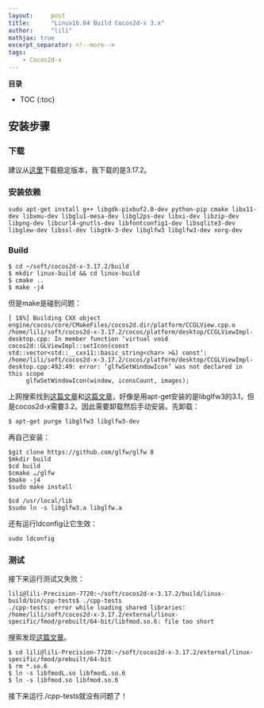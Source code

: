 ```yaml
---
layout:     post
title:      "Linux16.04 Build Cocos2d-x 3.x" 
author:     "lili" 
mathjax: true
excerpt_separator: <!--more-->
tags:
    - Cocos2d-x
---
```


 

<!--more-->

**目录**
* TOC
{:toc}

## 安装步骤

### 下载

建议从[这里](https://cocos2d-x.org/download)下载稳定版本，我下载的是3.17.2。

### 安装依赖

```
sudo apt-get install g++ libgdk-pixbuf2.0-dev python-pip cmake libx11-dev libxmu-dev libglu1-mesa-dev libgl2ps-dev libxi-dev libzip-dev libpng-dev libcurl4-gnutls-dev libfontconfig1-dev libsqlite3-dev libglew-dev libssl-dev libgtk-3-dev libglfw3 libglfw3-dev xorg-dev
``` 
 

### Build

```
$ cd ~/soft/cocos2d-x-3.17.2/build
$ mkdir linux-build && cd linux-build
$ cmake ..
$ make -j4
```

但是make是碰到问题：
```
[ 18%] Building CXX object engine/cocos/core/CMakeFiles/cocos2d.dir/platform/CCGLView.cpp.o
/home/lili/soft/cocos2d-x-3.17.2/cocos/platform/desktop/CCGLViewImpl-desktop.cpp: In member function ‘virtual void cocos2d::GLViewImpl::setIcon(const std::vector<std::__cxx11::basic_string<char> >&) const’:
/home/lili/soft/cocos2d-x-3.17.2/cocos/platform/desktop/CCGLViewImpl-desktop.cpp:492:49: error: ‘glfwSetWindowIcon’ was not declared in this scope
     glfwSetWindowIcon(window, iconsCount, images);

```

上网搜索找到[这篇文章](https://github.com/cocos2d/cocos2d-x/issues/17150)和[这篇文章](https://discuss.cocos2d-x.org/t/building-on-ubuntu-16-04-issues/29051/13)，好像是用apt-get安装的是libglfw3的3.1，但是cocos2d-x需要3.2。因此需要卸载然后手动安装。先卸载：

```
$ apt-get purge libglfw3 libglfw3-dev
```

再自己安装：

```
$git clone https://github.com/glfw/glfw 8
$mkdir build
$cd build
$cmake …/glfw
$make -j4
$sudo make install
 
$cd /usr/local/lib
$sudo ln -s libglfw3.a libglfw.a
```


还有运行ldconfig让它生效：
```
sudo ldconfig
```

### 测试
接下来运行测试又失败：
```
lili@lili-Precision-7720:~/soft/cocos2d-x-3.17.2/build/linux-build/bin/cpp-tests$ ./cpp-tests 
./cpp-tests: error while loading shared libraries: /home/lili/soft/cocos2d-x-3.17.2/external/linux-specific/fmod/prebuilt/64-bit/libfmod.so.6: file too short
```

搜索发现[这篇文章](https://discuss.cocos2d-x.org/t/error-while-building-for-linux-libfmod-so-6/26553/31)。

```
$ cd lili@lili-Precision-7720:~/soft/cocos2d-x-3.17.2/external/linux-specific/fmod/prebuilt/64-bit
$ rm *.so.6
$ ln -s libfmodL.so libfmodL.so.6
$ ln -s libfmod.so libfmod.so.6
```

接下来运行./cpp-tests就没有问题了！
